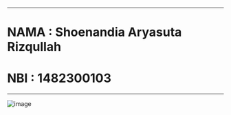 -------------------------------------------------------------------
# NAMA   : Shoenandia Aryasuta Rizqullah
# NBI    : 1482300103
-------------------------------------------------------------------
![image](https://github.com/user-attachments/assets/76f3612e-2c90-44ba-8256-517e4019478c)
